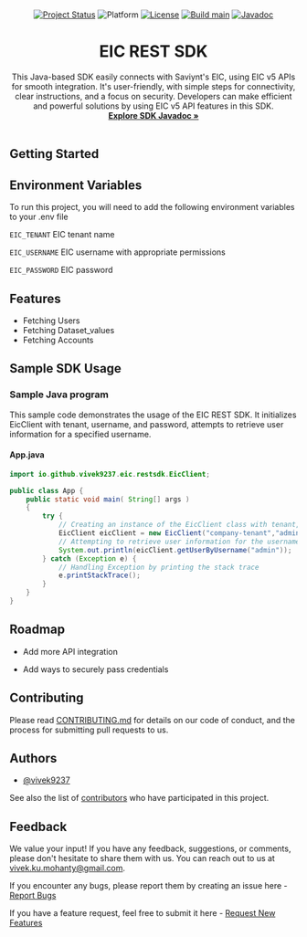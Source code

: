 

<br />
<div align="center">
    
[![Project Status](http://opensource.box.com/badges/active.svg)](http://opensource.box.com/badges)
![Platform](https://img.shields.io/badge/java-1.8-blue)
[![License](https://img.shields.io/badge/license-MIT-blue)](https://raw.githubusercontent.com/vivek9237/eic-sdk-java/main/LICENSE)
[![Build main](https://github.com/vivek9237/eic-sdk-java/actions/workflows/release.yml/badge.svg)](https://github.com/vivek9237/eic-sdk-java/actions/workflows/release.yml)
[![Javadoc](https://img.shields.io/badge/javadoc-blue)](https://vivek9237.github.io/eic-sdk-java/javadoc/)


  <h1 align="center">EIC REST SDK</h1>

  <p align="center">
    This Java-based SDK easily connects with Saviynt's EIC, using EIC v5 APIs for smooth integration. It's user-friendly, with simple steps for connectivity, clear instructions, and a focus on security. Developers can make efficient and powerful solutions by using EIC v5 API features in this SDK.
    <br />
    <a href="https://vivek9237.github.io/eic-sdk-java/javadoc/"><strong>Explore SDK Javadoc »</strong></a>
    <br />
    <br />
  </p>
</div>


## Getting Started

## Environment Variables
To run this project, you will need to add the following environment variables to your .env file

`EIC_TENANT` EIC tenant name

`EIC_USERNAME` EIC username with appropriate permissions

`EIC_PASSWORD` EIC password

## Features

- Fetching Users
- Fetching Dataset_values
- Fetching Accounts

## Sample SDK Usage
### Sample Java program

This sample code demonstrates the usage of the EIC REST SDK.
It initializes EicClient with tenant, username, and password, attempts to retrieve user information for a specified username.

#### App.java
```Java
import io.github.vivek9237.eic.restsdk.EicClient;

public class App {
    public static void main( String[] args )
    {
        try {
            // Creating an instance of the EicClient class with tenant, username, and password parameters
            EicClient eicClient = new EicClient("company-tenant","admin","strongestPassword");
            // Attempting to retrieve user information for the username "admin"
            System.out.println(eicClient.getUserByUsername("admin"));
        } catch (Exception e) {
            // Handling Exception by printing the stack trace
            e.printStackTrace();
        }
    }
}
```
## Roadmap

- Add more API integration

- Add ways to securely pass credentials

## Contributing

Please read [CONTRIBUTING.md](https://github.com/vivek9237/eic-sdk-java/blob/main/CONTRIBUTING.md) for details on our code of conduct, and the process for submitting pull requests to us.

## Authors

- [@vivek9237](https://www.github.com/vivek9237)

See also the list of [contributors](https://github.com/vivek9237/eic-sdk-java/graphs/contributors) who have participated in this project.

## Feedback
We value your input! If you have any feedback, suggestions, or comments, please don't hesitate to share them with us. You can reach out to us at vivek.ku.mohanty@gmail.com.

If you encounter any bugs, please report them by creating an issue here - [Report Bugs](https://github.com/vivek9237/eic-sdk-java/issues/new?assignees=&labels=&projects=&template=bug_report.md&title=)

If you have a feature request, feel free to submit it here - [Request New Features](https://github.com/vivek9237/eic-sdk-java/issues/new?assignees=&labels=&projects=&template=feature_request.md&title=)
